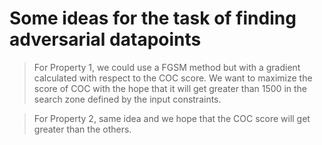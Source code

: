 # Some ideas for the task of finding adversarial datapoints

> For Property 1, we could use a FGSM method but with a gradient calculated with respect to the
COC score. We want to maximize the score of COC with the hope that it will get greater than 1500
in the search zone defined by the input constraints.

> For Property 2, same idea and we hope that the COC score will get greater than the others.
